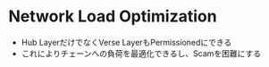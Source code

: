 # Network Load Optimization

* Hub LayerだけでなくVerse LayerもPermissionedにできる
* これによりチェーンへの負荷を最適化できるし、Scamを困難にする
